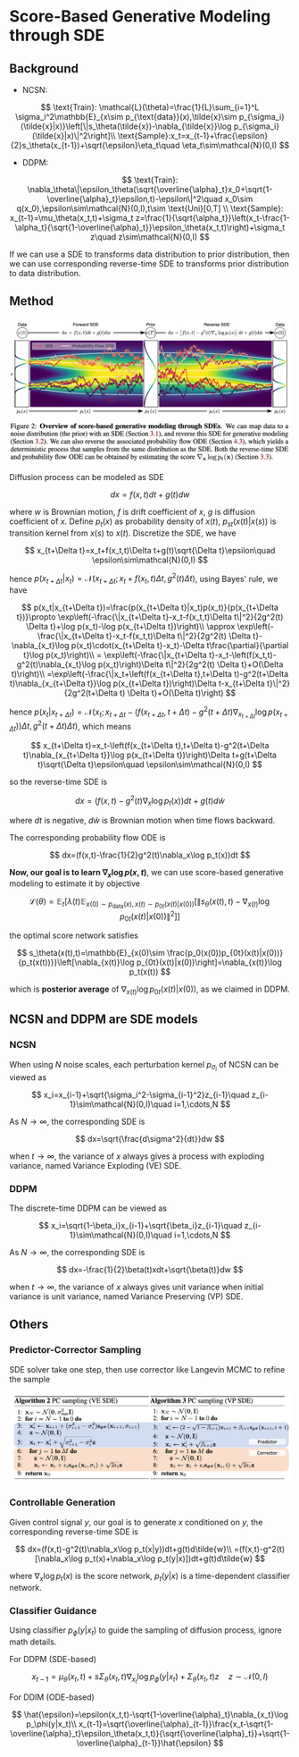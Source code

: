 # Score-Based Generative Modeling through SDE

## Background

- NCSN:

$$
\text{Train}: \mathcal{L}(\theta)=\frac{1}{L}\sum_{i=1}^L \sigma_i^2\mathbb{E}_{x\sim p_{\text{data}}(x),\tilde{x}\sim p_{\sigma_i}(\tilde{x}|x)}\left[\|s_\theta(\tilde{x})-\nabla_{\tilde{x}}\log p_{\sigma_i}(\tilde{x}|x)\|^2\right]\\
\text{Sample}:x_t=x_{t-1}+\frac{\epsilon}{2}s_\theta(x_{t-1})+\sqrt{\epsilon}\eta_t\quad \eta_t\sim\mathcal{N}(0,I)
$$

- DDPM:

$$
\text{Train}: \nabla_\theta\|\epsilon_\theta(\sqrt{\overline{\alpha}_t}x_0+\sqrt{1-\overline{\alpha}_t}\epsilon,t)-\epsilon\|^2\quad x_0\sim q(x_0),\epsilon\sim\mathcal{N}(0,I),t\sim \text{Uni}[0,T]
\\
\text{Sample}: x_{t-1}=\mu_\theta(x_t,t)+\sigma_t z=\frac{1}{\sqrt{\alpha_t}}\left(x_t-\frac{1-\alpha_t}{\sqrt{1-\overline{\alpha}_t}}\epsilon_\theta(x_t,t)\right)+\sigma_t z\quad z\sim\mathcal{N}(0,I)
$$

If we can use a SDE to transforms data distribution to prior distribution, then we can use corresponding reverse-time SDE to transforms prior distribution to data distribution.

## Method

![](fig/SDE1.png)

Diffusion process can be modeled as SDE

$$
dx=f(x,t)dt+g(t)dw
$$

where $w$ is Brownian motion, $f$ is drift coefficient of $x$, $g$ is diffusion coefficient of $x$. Define $p_t(x)$ as probability density of $x(t)$, $p_{st}(x(t)|x(s))$ is transition kernel from $x(s)$ to $x(t)$.
Discretize the SDE, we have

$$
x_{t+\Delta t}=x_t+f(x_t,t)\Delta t+g(t)\sqrt{\Delta t}\epsilon\quad \epsilon\sim\mathcal{N}(0,I)
$$

hence $p(x_{t+\Delta t}|x_t)=\mathcal{N}(x_{t+\Delta t};x_t+f(x_t,t)\Delta t,g^2(t)\Delta t)$, using Bayes' rule, we have

$$
p(x_t|x_{t+\Delta t})=\frac{p(x_{t+\Delta t}|x_t)p(x_t)}{p(x_{t+\Delta t})}\propto \exp\left(-\frac{\|x_{t+\Delta t}-x_t-f(x_t,t)\Delta t\|^2}{2g^2(t) \Delta t}+\log p(x_t)-\log p(x_{t+\Delta t})\right)\\
\approx  \exp\left(-\frac{\|x_{t+\Delta t}-x_t-f(x_t,t)\Delta t\|^2}{2g^2(t) \Delta t}-\nabla_{x_t}\log p(x_t)\cdot(x_{t+\Delta t}-x_t)-\Delta t\frac{\partial}{\partial t}\log p(x_t)\right)\\
= \exp\left(-\frac{\|x_{t+\Delta t}-x_t-\left(f(x_t,t)-g^2(t)\nabla_{x_t}\log p(x_t)\right)\Delta t\|^2}{2g^2(t) \Delta t}+O(\Delta t)\right)\\
=\exp\left(-\frac{\|x_t+\left(f(x_{t+\Delta t},t+\Delta t)-g^2(t+\Delta t)\nabla_{x_{t+\Delta t}}\log p(x_{t+\Delta t})\right)\Delta t-x_{t+\Delta t}\|^2}{2g^2(t+\Delta t) \Delta t}+O(\Delta t)\right)
$$

hence $p(x_t|x_{t+\Delta t})=\mathcal{N}\left(x_t;x_{t+\Delta t}-\left(f(x_{t+\Delta t},t+\Delta t)-g^2(t+\Delta t)\nabla_{x_{t+\Delta t}}\log p(x_{t+\Delta t})\right)\Delta t, g^2(t+\Delta t)\Delta t\right)$, which means

$$
x_{t+\Delta t}=x_t-\left(f(x_{t+\Delta t},t+\Delta t)-g^2(t+\Delta t)\nabla_{x_{t+\Delta t}}\log p(x_{t+\Delta t})\right)\Delta t+g(t+\Delta t)\sqrt{\Delta t}\epsilon\quad \epsilon\sim\mathcal{N}(0,I)
$$

so the reverse-time SDE is

$$
dx=(f(x,t)-g^2(t)\nabla_x\log p_t(x))dt+g(t)d\tilde{w}
$$

where $dt$ is negative, $d\tilde{w}$ is Brownian motion when time flows backward.

The corresponding probability flow ODE is

$$
dx=(f(x,t)-\frac{1}{2}g^2(t)\nabla_x\log p_t(x))dt
$$

__Now, our goal is to learn $\nabla_x\log p(x,t)$__, we can use score-based generative modeling to estimate it by objective

$$
\mathcal{L}(\theta)=\mathbb{E}_{t}\left[\lambda(t)\mathbb{E}_{x(0)\sim p_{\text{data}}(x),x(t)\sim p_{0t}(x(t)|x(0))}\left[\|s_\theta(x(t),t)-\nabla_{x(t)}\log p_{0t}(x(t)|x(0))\|^2\right]\right]
$$

the optimal score network satisfies

$$
s_\theta(x(t),t)=\mathbb{E}_{x(0)\sim \frac{p_0(x(0))p_{0t}(x(t)|x(0))}{p_t(x(t))}}\left[\nabla_{x(t)}\log p_{0t}(x(t)|x(0))\right]=\nabla_{x(t)}\log p_t(x(t))
$$

which is __posterior average__ of $\nabla_{x(t)}\log p_{0t}(x(t)|x(0))$, as we claimed in DDPM.

## NCSN and DDPM are SDE models

### NCSN

When using $N$ noise scales, each perturbation kernel $p_{\sigma_i}$ of NCSN can be viewed as

$$
x_i=x_{i-1}+\sqrt{\sigma_i^2-\sigma_{i-1}^2}z_{i-1}\quad z_{i-1}\sim\mathcal{N}(0,I)\quad i=1,\cdots,N
$$

As $N\to\infty$, the corresponding SDE is

$$
dx=\sqrt{\frac{d\sigma^2}{dt}}dw
$$

when $t\to\infty$, the variance of $x$  always gives a process with exploding variance, named Variance Exploding (VE) SDE.

### DDPM

The discrete-time DDPM can be viewed as

$$
x_i=\sqrt{1-\beta_i}x_{i-1}+\sqrt{\beta_i}z_{i-1}\quad z_{i-1}\sim\mathcal{N}(0,I)\quad i=1,\cdots,N
$$

As $N\to\infty$, the corresponding SDE is

$$
dx=-\frac{1}{2}\beta(t)xdt+\sqrt{\beta(t)}dw
$$

when $t\to\infty$, the variance of $x$ always gives unit variance when initial variance is unit variance, named Variance Preserving (VP) SDE.

## Others

### Predictor-Corrector Sampling

SDE solver take one step, then use corrector like Langevin MCMC to refine the sample

![](fig/SDE2.png)

### Controllable Generation

Given control signal $y$, our goal is to generate $x$ conditioned on $y$, the corresponding reverse-time SDE is

$$
dx=(f(x,t)-g^2(t)\nabla_x\log p_t(x|y))dt+g(t)d\tilde{w}\\
=(f(x,t)-g^2(t)[\nabla_x\log p_t(x)+\nabla_x\log p_t(y|x)])dt+g(t)d\tilde{w}
$$

where $\nabla_x\log p_t(x)$ is the score network, $p_t(y|x)$ is a time-dependent classifier network.

### Classifier Guidance

Using classifier $p_\phi(y|x_t)$ to guide the sampling of diffusion process, ignore math details.

For DDPM (SDE-based)

$$
x_{t-1}=\mu_\theta(x_t,t)+s\Sigma_\theta(x_t,t)\nabla_{x_t}\log p_\phi(y|x_t)+\Sigma_\theta(x_t,t)z\quad z\sim\mathcal{N}(0,I)
$$

For DDIM (ODE-based)

$$
\hat{\epsilon}=\epsilon(x_t,t)-\sqrt{1-\overline{\alpha}_t}\nabla_{x_t}\log p_\phi(y|x_t)\\
x_{t-1}=\sqrt{\overline{\alpha}_{t-1}}\frac{x_t-\sqrt{1-\overline{\alpha}_t}\epsilon_\theta(x_t,t)}{\sqrt{\overline{\alpha}_t}}+\sqrt{1-\overline{\alpha}_{t-1}}\hat{\epsilon}
$$